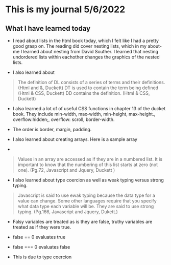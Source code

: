 # This is my journal 5/6/2022

## What I have learned today

- I read about lists in the html book today, which I felt like I had a pretty good grasp on. The reading did cover nesting lists, which in my about-me I learned about nesting from David Souther. I learned that nesting undordered lists within eachother changes the graphics of the nested lists.

- I also learned about <!--<dl> <dt> and <dd>-->

> The definition of DL consists of a series of terms and their definitions. (Html and &, Duckett)
> DT is used to contain the term being defined (Html & CSS, Duckett)
> DD contains the definition. (Html & CSS, Duckett)

- I also learned a lot of of useful CSS functions in chapter 13 of the ducket book. They include min-width, max-width, min-height, max-height., overflow:hidden;, overflow: scroll, border-width.

- The order is border, margin, padding.

- I also learned about creating arrays. Here is a sample array

> <!--let colors = [white', 'black','custom']; -->
> <!--var el = document.getElementbyId('colors);-->
> <!--el.textContent = oolors[0]-->

-

> Values in an array are accessed as if they are in a numbered list. It is important to know that the numbering of this list starts at zero (not one). (Pg.72, Javascript and Jquery, Duckett )

- I also learned about type coercion as well as weak typing versus strong typing.

> Javascript is said to use ewak typing because the data type for a value can change. Some other languages require that you specify what data type each variable will be. They are said to use strong typing. (Pg.166, Javascript and Jquery, Dukett.)

- Falsy variables are treated as is they are false, truthy variables are treated as if they were true.

- false == 0 evaluates true 

- false === 0 evaluates false

- This is due to type coercion
